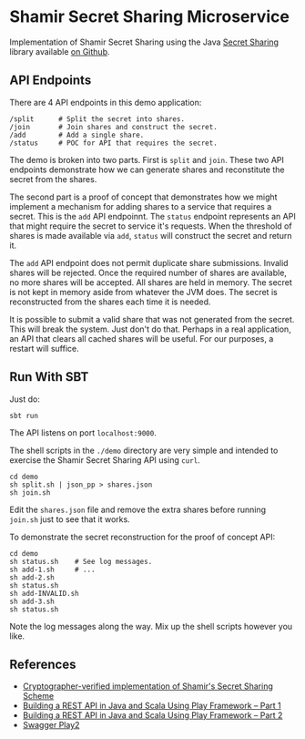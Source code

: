 # Shamir Secret Sharing Microservice

Implementation of Shamir Secret Sharing using the Java [Secret Sharing](https://github.com/secretsharing/secretsharing)
library available [on Github](https://github.com/secretsharing/secretsharing).

## API Endpoints

There are 4 API endpoints in this demo application:

    /split      # Split the secret into shares.
    /join       # Join shares and construct the secret.
    /add        # Add a single share.
    /status     # POC for API that requires the secret.

The demo is broken into two parts. First is `split` and `join`. These two API
endpoints demonstrate how we can generate shares and reconstitute the secret
from the shares.

The second part is a proof of concept that demonstrates how we might implement
a mechanism for adding shares to a service that requires a secret. This is the
`add` API endpoinnt. The `status` endpoint represents an API that might
require the secret to service it's requests. When the threshold of shares is
made available via `add`, `status` will construct the secret and return it.

The `add` API endpoint does not permit duplicate share submissions. Invalid
shares will be rejected. Once the required number of shares are available,
no more shares will be accepted. All shares are held in memory. The secret is
not kept in memory aside from whatever the JVM does. The secret is
reconstructed from the shares each time it is needed.

It is possible to submit a valid share that was not generated from the secret.
This will break the system. Just don't do that. Perhaps in a real application,
an API that clears all cached shares will be useful. For our purposes, a
restart will suffice.


## Run With SBT

Just do:

    sbt run

The API listens on port `localhost:9000`.

The shell scripts in the `./demo` directory are very simple and intended to
exercise the Shamir Secret Sharing API using `curl`.

    cd demo
    sh split.sh | json_pp > shares.json
    sh join.sh

Edit the `shares.json` file and remove the extra shares before running `join.sh`
just to see that it works.

To demonstrate the secret reconstruction for the proof of concept API:

    cd demo
    sh status.sh    # See log messages.
    sh add-1.sh     # ...
    sh add-2.sh
    sh status.sh
    sh add-INVALID.sh
    sh add-3.sh
    sh status.sh

Note the log messages along the way. Mix up the shell scripts however you like.


## References
* [Cryptographer-verified implementation of Shamir's Secret Sharing Scheme](https://github.com/secretsharing/secretsharing)
* [Building a REST API in Java and Scala Using Play Framework – Part 1](http://nordicapis.com/building-a-rest-api-in-java-scala-using-play-framework-2-part-1/)
* [Building a REST API in Java and Scala Using Play Framework – Part 2](http://nordicapis.com/building-rest-api-java-scala-using-play-framework-part-2/)
* [Swagger Play2](https://github.com/swagger-api/swagger-play/tree/master/play-2.5/swagger-play2)
